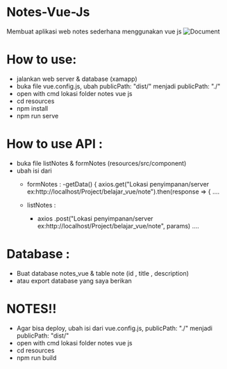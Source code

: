 # Notes-Vue-Js
Membuat aplikasi web notes sederhana menggunakan vue js
![Document](https://user-images.githubusercontent.com/55887819/75626208-8dfaca00-5c00-11ea-8220-ebc9fc00a1c2.png)


# How to use:
  - jalankan web server & database (xamapp)
  - buka file vue.config.js, ubah publicPath: "dist/" menjadi publicPath: "./"
  - open with cmd lokasi folder notes vue js
  - cd resources
  - npm install
  - npm run serve
  
# How to use API :
  - buka file listNotes & formNotes (resources/src/component)
  - ubah isi dari 
    - formNotes :
      -getData() {
      axios.get("Lokasi penyimpanan/server ex:http://localhost/Project/belajar_vue/note").then(response => {
      ....
      
    - listNotes :
      - axios
        .post("Lokasi penyimpanan/server ex:http://localhost/Project/belajar_vue/note", params) ....
    
# Database :
  - Buat database notes_vue & table note (id , title , description)
  - atau export database yang saya berikan

# NOTES!!
  - Agar bisa deploy, ubah isi dari vue.config.js, publicPath: "./" menjadi publicPath: "dist/"
  - open with cmd lokasi folder notes vue js
  - cd resources
  - npm run build
